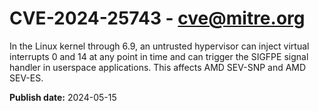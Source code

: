 # CVE-2024-25743 - cve@mitre.org

In the Linux kernel through 6.9, an untrusted hypervisor can inject virtual interrupts 0 and 14 at any point in time and can trigger the SIGFPE signal handler in userspace applications. This affects AMD SEV-SNP and AMD SEV-ES.

**Publish date:** 2024-05-15
